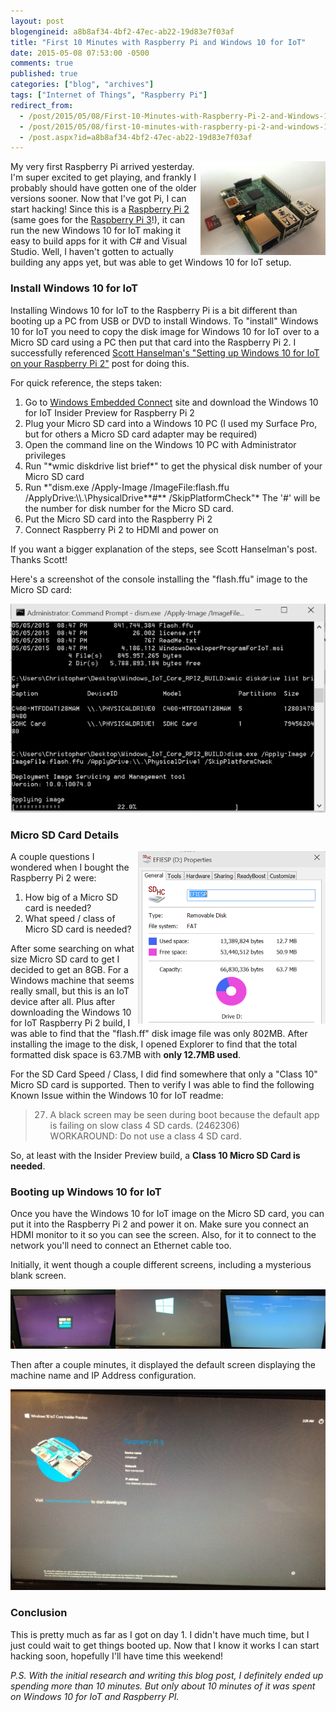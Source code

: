 ```yaml
---
layout: post
blogengineid: a8b8af34-4bf2-47ec-ab22-19d83e7f03af
title: "First 10 Minutes with Raspberry Pi and Windows 10 for IoT"
date: 2015-05-08 07:53:00 -0500
comments: true
published: true
categories: ["blog", "archives"]
tags: ["Internet of Things", "Raspberry Pi"]
redirect_from: 
  - /post/2015/05/08/First-10-Minutes-with-Raspberry-Pi-2-and-Windows-10-for-IoT1
  - /post/2015/05/08/first-10-minutes-with-raspberry-pi-2-and-windows-10-for-iot1
  - /post.aspx?id=a8b8af34-4bf2-47ec-ab22-19d83e7f03af
---
```

<!-- more -->

<img style="float: right;" src="/images/posts/2015/05/RaspberryPi2withMicroSDCard.png" alt="" />

My very first Raspberry Pi arrived yesterday. I'm super excited to get playing, and frankly I probably should have gotten one of the older versions sooner. Now that I've got Pi, I can start hacking! Since this is a <a href="http://amzn.to/2bUfR3e" target="_blank">Raspberry Pi 2</a> (same goes for the <a href="http://amzn.to/2bUfR3e" target="_blank">Raspberry Pi 3</a>!), it can run the new Windows 10 for IoT making it easy to build apps for it with C# and Visual Studio. Well, I haven't gotten to actually building any apps yet, but was able to get Windows 10 for IoT setup.
<h3>Install Windows 10 for IoT</h3>

Installing Windows 10 for IoT to the Raspberry Pi is a bit different than booting up a PC from USB or DVD to install Windows. To "install" Windows 10 for IoT you need to copy the disk image for Windows 10 for IoT over to a Micro SD card using a PC then put that card into the Raspberry Pi 2. I successfully referenced <a href="http://www.hanselman.com/blog/SettingUpWindows10ForIoTOnYourRaspberryPi2.aspx" target="_blank">Scott Hanselman's "Setting up Windows 10 for IoT on your Raspberry Pi 2"</a> post for doing this.

For quick reference, the steps taken:
<ol>
<li>Go to <a href="https://connect.microsoft.com/windowsembeddedIoT/Downloads/">Windows Embedded Connect</a> site and download the Windows 10 for IoT Insider Preview for Raspberry Pi 2</li>
<li>Plug your Micro SD card into a Windows 10 PC (I used my Surface Pro, but for others a Micro SD card adapter may be required)</li>
<li>Open the command line on the Windows 10 PC with Administrator privileges</li>
<li>Run "*wmic diskdrive list brief*" to get the physical disk number of your Micro SD card</li>
<li>Run *"dism.exe /Apply-Image /ImageFile:flash.ffu /ApplyDrive:\\.\PhysicalDrive**#** /SkipPlatformCheck"* The '#' will be the number for disk number for the Micro SD card.</li>
<li>Put the Micro SD card into the Raspberry Pi 2</li>
<li>Connect Raspberry Pi 2 to HDMI and power on</li>
</ol>

If you want a bigger explanation of the steps, see Scott Hanselman's post. Thanks Scott!

Here's a screenshot of the console installing the "flash.ffu" image to the Micro SD card:

<img src="/images/posts/2015/05/InstalWin10ImageOnMicroSDCard.PNG" alt="" />
<h3>Micro SD Card Details</h3>

<img style="float: right;" src="/images/posts/2015/05/Win10IOTDiskSpaceUsageOnMicroSDCard.PNG" alt="" />

A couple questions I wondered when I bought the Raspberry Pi 2 were:
<ol>
<li>How big of a Micro SD card is needed?</li>
<li>What speed / class of Micro SD card is needed?</li>
</ol>

After some searching on what size Micro SD card to get I decided to get an 8GB. For a Windows machine that seems really small, but this is an IoT device after all. Plus after downloading the Windows 10 for IoT Raspberry Pi 2 build, I was able to find that the "flash.ff" disk image file was only 802MB. After installing the image to the disk, I opened Explorer to find that the total formatted disk space is 63.7MB with **only 12.7MB used**.

For the SD Card Speed / Class, I did find somewhere that only a "Class 10" Micro SD card is supported. Then to verify I was able to find the following Known Issue within the Windows 10 for IoT readme:
<blockquote>

27. A black screen may be seen during boot because the default app is failing on slow class 4 SD cards. (2462306)<br />        WORKAROUND:    Do not use a class 4 SD card.
</blockquote>

So, at least with the Insider Preview build, a **Class 10 Micro SD Card is needed**.
<h3>Booting up Windows 10 for IoT</h3>

Once you have the Windows 10 for IoT image on the Micro SD card, you can put it into the Raspberry Pi 2 and power it on. Make sure you connect an HDMI monitor to it so you can see the screen. Also, for it to connect to the network you'll need to connect an Ethernet cable too.

Initially, it went though a couple different screens, including a mysterious blank screen.

<img src="/images/posts/2015/05/Win10IoTRaspberryPi2InitialStartupScreens.png" alt="" />

Then after a couple minutes, it displayed the default screen displaying the machine name and IP Address configuration.

<img src="/images/posts/2015/05/IMG_1875.JPG" alt="" />
<h3>Conclusion</h3>

This is pretty much as far as I got on day 1. I didn't have much time, but I just could wait to get things booted up. Now that I know it works I can start hacking soon, hopefully I'll have time this weekend!

*P.S. With the initial research and writing this blog post, I definitely ended up spending more than 10 minutes. But only about 10 minutes of it was spent on Windows 10 for IoT and Raspberry PI.*
